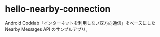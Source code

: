 # hello-nearby-connection

Android Codelab「インターネットを利用しない双方向通信」をベースにした Nearby Messages API のサンプルアプリ。


